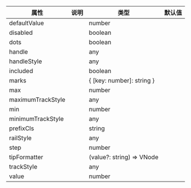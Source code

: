 属性 | 说明 | 类型 | 默认值 
------ | ------ | ------ | ---
defaultValue||number|
disabled||boolean|
dots||boolean|
handle||any|
handleStyle||any|
included||boolean|
marks||{ [key: number]: string }|
max||number|
maximumTrackStyle||any|
min||number|
minimumTrackStyle||any|
prefixCls||string|
railStyle||any|
step||number|
tipFormatter||(value?: string) => VNode|
trackStyle||any|
value||number|
